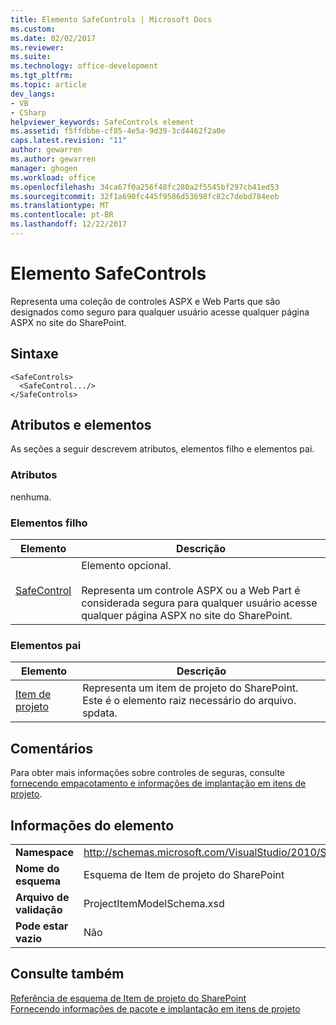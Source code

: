 ```yaml
---
title: Elemento SafeControls | Microsoft Docs
ms.custom: 
ms.date: 02/02/2017
ms.reviewer: 
ms.suite: 
ms.technology: office-development
ms.tgt_pltfrm: 
ms.topic: article
dev_langs:
- VB
- CSharp
helpviewer_keywords: SafeControls element
ms.assetid: f5ffdbbe-cf85-4e5a-9d39-3cd4462f2a0e
caps.latest.revision: "11"
author: gewarren
ms.author: gewarren
manager: ghogen
ms.workload: office
ms.openlocfilehash: 34ca67f0a256f48fc280a2f5545bf297cb41ed53
ms.sourcegitcommit: 32f1a690fc445f9586d53698fc82c7debd784eeb
ms.translationtype: MT
ms.contentlocale: pt-BR
ms.lasthandoff: 12/22/2017
---
```

# <a name="safecontrols-element"></a>Elemento SafeControls
  Representa uma coleção de controles ASPX e Web Parts que são designados como seguro para qualquer usuário acesse qualquer página ASPX no site do SharePoint.  
  
## <a name="syntax"></a>Sintaxe  
  
```  
<SafeControls>  
  <SafeControl.../>  
</SafeControls>  
```  
  
## <a name="attributes-and-elements"></a>Atributos e elementos  
 As seções a seguir descrevem atributos, elementos filho e elementos pai.  
  
### <a name="attributes"></a>Atributos  
 nenhuma.  
  
### <a name="child-elements"></a>Elementos filho  
  
|Elemento|Descrição|  
|-------------|-----------------|  
|[SafeControl](../sharepoint/safecontrol-element.md)|Elemento opcional.<br /><br /> Representa um controle ASPX ou a Web Part é considerada segura para qualquer usuário acesse qualquer página ASPX no site do SharePoint.|  
  
### <a name="parent-elements"></a>Elementos pai  
  
|Elemento|Descrição|  
|-------------|-----------------|  
|[Item de projeto](../sharepoint/projectitem-element.md)|Representa um item de projeto do SharePoint. Este é o elemento raiz necessário do arquivo. spdata.|  
  
## <a name="remarks"></a>Comentários  
 Para obter mais informações sobre controles de seguras, consulte [fornecendo empacotamento e informações de implantação em itens de projeto](../sharepoint/providing-packaging-and-deployment-information-in-project-items.md).  
  
## <a name="element-information"></a>Informações do elemento  
  
|||  
|-|-|  
|**Namespace**|http://schemas.microsoft.com/VisualStudio/2010/SharePointTools/SharePointProjectItemModel|  
|**Nome do esquema**|Esquema de Item de projeto do SharePoint|  
|**Arquivo de validação**|ProjectItemModelSchema.xsd|  
|**Pode estar vazio**|Não|  
  
## <a name="see-also"></a>Consulte também  
 [Referência de esquema de Item de projeto do SharePoint](../sharepoint/sharepoint-project-item-schema-reference.md)   
 [Fornecendo informações de pacote e implantação em itens de projeto](../sharepoint/providing-packaging-and-deployment-information-in-project-items.md)  
  
  